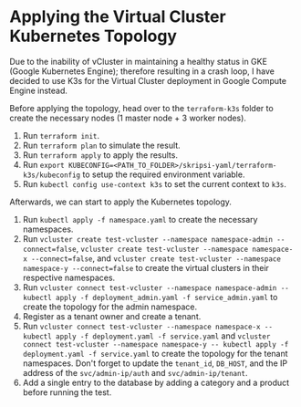# Applying the Virtual Cluster Kubernetes Topology

Due to the inability of vCluster in maintaining a healthy status in GKE (Google Kubernetes Engine); therefore resulting in a crash loop, I have decided to use K3s for the Virtual Cluster deployment in Google Compute Engine instead.

Before applying the topology, head over to the `terraform-k3s` folder to create the necessary nodes (1 master node + 3 worker nodes).
1. Run `terraform init`.
2. Run `terraform plan` to simulate the result.
3. Run `terraform apply` to apply the results.
4. Run `export KUBECONFIG=<PATH_TO_FOLDER>/skripsi-yaml/terraform-k3s/kubeconfig` to setup the required environment variable.
5. Run `kubectl config use-context k3s` to set the current context to `k3s`.

Afterwards, we can start to apply the Kubernetes topology.
1. Run `kubectl apply -f namespace.yaml` to create the necessary namespaces.
2. Run `vcluster create test-vcluster --namespace namespace-admin --connect=false`, `vcluster create test-vcluster --namespace namespace-x --connect=false`, and `vcluster create test-vcluster --namespace namespace-y --connect=false` to create the virtual clusters in their respective namespaces.
3. Run `vcluster connect test-vcluster --namespace namespace-admin -- kubectl apply -f deployment_admin.yaml -f service_admin.yaml` to create the topology for the admin namespace.
4. Register as a tenant owner and create a tenant.
5. Run `vcluster connect test-vcluster --namespace namespace-x -- kubectl apply -f deployment.yaml -f service.yaml` and `vcluster connect test-vcluster --namespace namespace-y -- kubectl apply -f deployment.yaml -f service.yaml` to create the topology for the tenant namespaces. Don't forget to update the `tenant_id`, `DB_HOST`, and the IP address of the `svc/admin-ip/auth` and `svc/admin-ip/tenant`.
6. Add a single entry to the database by adding a category and a product before running the test.